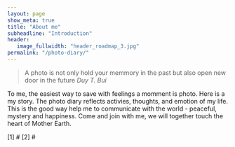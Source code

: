 ```yaml
---
layout: page
show_meta: true
title: "About me"
subheadline: "Introduction"
header:
   image_fullwidth: "header_roadmap_3.jpg"
permalink: "/photo-diary/"
---
```


> A photo is not only hold your memmory in the past but also open new door in the future
<cite>Duy T. Bui</cite> 

To me, the easiest way to save with feelings a momment is photo. Here is a my story. The photo diary reflects activies, thoughts, and emotion of my life. This is the good way help me to communicate with the world - peaceful, mystery and happiness. Come and join with me, we will together touch the heart of Mother Earth. 



 [1] #
 [2] #